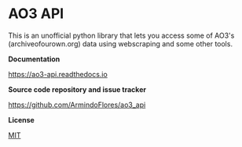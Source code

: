 # AO3 API

This is an unofficial python library that lets you access some of AO3's (archiveofourown.org) data using webscraping and some other tools.

__Documentation__

https://ao3-api.readthedocs.io

__Source code repository and issue tracker__

https://github.com/ArmindoFlores/ao3_api

__License__

[MIT](https://choosealicense.com/licenses/mit/)
    